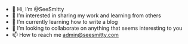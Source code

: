 - 👋 Hi, I’m @SeeSmitty
- 👀 I’m interested in sharing my work and learning from others
- 🌱 I’m currently learning how to write a blog
- 💞️ I’m looking to collaborate on anything that seems interesting to you
- 📫 How to reach me admin@seesmitty.com

<!---
SeeSmitty/SeeSmitty is a ✨ special ✨ repository because its `README.md` (this file) appears on your GitHub profile.
You can click the Preview link to take a look at your changes.
--->
